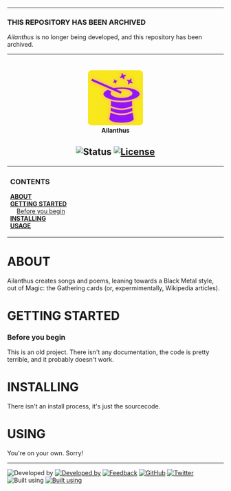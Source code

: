 <!--
  Github Repository Template (https://github.com/APrettyCoolProgram/dotfiles-templates-and-gists-etc)
  Version: Version 20.7.200728.1200
  Authors: development@aprettycoolprogram.com
  Additional documentation: /AppResource/Doc/Proj/
-->

***
### THIS REPOSITORY HAS BEEN ARCHIVED
*Ailanthus* is no longer being developed, and this repository has been archived.

***

<h4 align="center">
  <br>
  <img src="https://github.com/APrettyCoolProgram/ailanthus/blob/master/repodata/img/ailanthus-logo-128x128.png" alt="Ailanthus" width="128">
  <br>
  Ailanthus
  <br>
</h4>

<h2 align="center">

  ![Status](https://img.shields.io/badge/status-archived-red.svg)
  [![License](https://img.shields.io/github/license/aprettycoolprogram/ailanthus)](https://www.apache.org/licenses/LICENSE-2.0)

</h2>

<table>
<tr>
<td img src="repodata/img/spacer.png" alt="blank-spacer" width="800" height="1">

  ### CONTENTS
  [**ABOUT**](#about-crispydeven)<br>
  [**GETTING STARTED**](#getting-started)<br>
  &nbsp;&nbsp;&nbsp;&nbsp;[Before you begin](#before-you-begin)<br>
  [**INSTALLING**](#installation)<br>
  [**USAGE**](#usage)<br>

</td>
</tr>
</table>

# ABOUT
Ailanthus creates songs and poems, leaning towards a Black Metal style, out of Magic: the Gathering cards (or, expermimentally, Wikipedia articles).

# GETTING STARTED
### Before you begin
This is an old project. There isn't any documentation, the code is pretty terrible, and it probably doesn't work.

# INSTALLING
There isn't an install process, it's just the sourcecode. 

# USING
You're on your own. Sorry!

***

![Developed by](https://img.shields.io/badge/developed%20by-black.svg)&nbsp;[![Developed by](https://img.shields.io/badge/A%20Pretty%20Cool%20Program-17806D.svg)](https://aprettycoolprogram.com)&nbsp;[![Feedback](https://img.shields.io/badge/feedback@aprettycoolprogram.com-17806D.svg)](mailto:feedback@aprettycoolprogram.com)&nbsp;[![GitHub](https://img.shields.io/github/followers/aprettycoolprogram.svg?label=GitHub&style=social)](https://github.com/aprettycoolprogram)&nbsp;[![Twitter](https://img.shields.io/twitter/follow/aprettycoolprog.svg?label=Twitter&style=social)](https://twitter.com/aprettycoolprog)&nbsp;
<br>
![Built using](https://img.shields.io/badge/built%20using-black.svg)&nbsp;[![Built using](https://img.shields.io/badge/github--repository--template-blue.svg)](https://github.com/APrettyCoolProgram/dotfiles-templates-and-gists-etc)&nbsp;